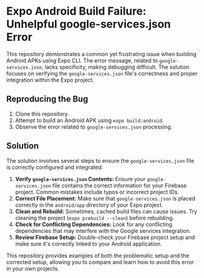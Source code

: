 # Expo Android Build Failure: Unhelpful google-services.json Error

This repository demonstrates a common yet frustrating issue when building Android APKs using Expo CLI. The error message, related to `google-services.json`, lacks specificity, making debugging difficult.  The solution focuses on verifying the `google-services.json` file's correctness and proper integration within the Expo project.

## Reproducing the Bug

1. Clone this repository.
2. Attempt to build an Android APK using `expo build:android`. 
3. Observe the error related to `google-services.json` processing.

## Solution

The solution involves several steps to ensure the `google-services.json` file is correctly configured and integrated:

1. **Verify `google-services.json` Contents:**  Ensure your `google-services.json` file contains the correct information for your Firebase project.  Common mistakes include typos or incorrect project IDs.
2. **Correct File Placement:**  Make sure that `google-services.json` is placed correctly in the `android/app` directory of your Expo project. 
3. **Clean and Rebuild:** Sometimes, cached build files can cause issues. Try cleaning the project (`expo prebuild --clean`) before rebuilding.
4. **Check for Conflicting Dependencies:** Look for any conflicting dependencies that may interfere with the Google services integration.
5. **Review Firebase Setup:** Double-check your Firebase project setup and make sure it's correctly linked to your Android application. 

This repository provides examples of both the problematic setup and the corrected setup, allowing you to compare and learn how to avoid this error in your own projects.